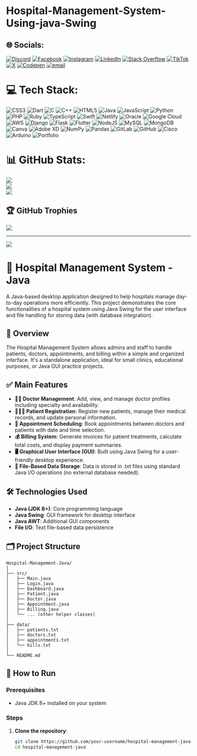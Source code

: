 # Hospital-Management-System-Using-java-Swing



## 🌐 Socials:
[![Discord](https://img.shields.io/badge/Discord-%237289DA.svg?logo=discord&logoColor=white)](https://discord.gg/.lilyussef) [![Facebook](https://img.shields.io/badge/Facebook-%231877F2.svg?logo=Facebook&logoColor=white)](https://facebook.com/YussefXHelmy) [![Instagram](https://img.shields.io/badge/Instagram-%23E4405F.svg?logo=Instagram&logoColor=white)](https://instagram.com/yossef_hilmey) [![LinkedIn](https://img.shields.io/badge/LinkedIn-%230077B5.svg?logo=linkedin&logoColor=white)](https://linkedin.com/in/yussef-ahmed-3bb294343) [![Stack Overflow](https://img.shields.io/badge/-Stackoverflow-FE7A16?logo=stack-overflow&logoColor=white)](https://stackoverflow.com/users/29765489) [![TikTok](https://img.shields.io/badge/TikTok-%23000000.svg?logo=TikTok&logoColor=white)](https://tiktok.com/@yussefahmed_) [![X](https://img.shields.io/badge/X-black.svg?logo=X&logoColor=white)](https://x.com/@YussefHilmey) [![Codepen](https://img.shields.io/badge/Codepen-000000?logo=codepen&logoColor=white)](https://codepen.io/@lilratt) [![email](https://img.shields.io/badge/Email-D14836?logo=gmail&logoColor=white)](mailto:yussefhilmey@outlook.com) 

# 💻 Tech Stack:
![CSS3](https://img.shields.io/badge/css3-%231572B6.svg?style=for-the-badge&logo=css3&logoColor=white) ![Dart](https://img.shields.io/badge/dart-%230175C2.svg?style=for-the-badge&logo=dart&logoColor=white) ![C](https://img.shields.io/badge/c-%2300599C.svg?style=for-the-badge&logo=c&logoColor=white) ![C++](https://img.shields.io/badge/c++-%2300599C.svg?style=for-the-badge&logo=c%2B%2B&logoColor=white) ![HTML5](https://img.shields.io/badge/html5-%23E34F26.svg?style=for-the-badge&logo=html5&logoColor=white) ![Java](https://img.shields.io/badge/java-%23ED8B00.svg?style=for-the-badge&logo=openjdk&logoColor=white) ![JavaScript](https://img.shields.io/badge/javascript-%23323330.svg?style=for-the-badge&logo=javascript&logoColor=%23F7DF1E) ![Python](https://img.shields.io/badge/python-3670A0?style=for-the-badge&logo=python&logoColor=ffdd54) ![PHP](https://img.shields.io/badge/php-%23777BB4.svg?style=for-the-badge&logo=php&logoColor=white) ![Ruby](https://img.shields.io/badge/ruby-%23CC342D.svg?style=for-the-badge&logo=ruby&logoColor=white) ![TypeScript](https://img.shields.io/badge/typescript-%23007ACC.svg?style=for-the-badge&logo=typescript&logoColor=white) ![Swift](https://img.shields.io/badge/swift-F54A2A?style=for-the-badge&logo=swift&logoColor=white) ![Netlify](https://img.shields.io/badge/netlify-%23000000.svg?style=for-the-badge&logo=netlify&logoColor=#00C7B7) ![Oracle](https://img.shields.io/badge/Oracle-F80000?style=for-the-badge&logo=oracle&logoColor=white) ![Google Cloud](https://img.shields.io/badge/GoogleCloud-%234285F4.svg?style=for-the-badge&logo=google-cloud&logoColor=white) ![AWS](https://img.shields.io/badge/AWS-%23FF9900.svg?style=for-the-badge&logo=amazon-aws&logoColor=white) ![Django](https://img.shields.io/badge/django-%23092E20.svg?style=for-the-badge&logo=django&logoColor=white) ![Flask](https://img.shields.io/badge/flask-%23000.svg?style=for-the-badge&logo=flask&logoColor=white) ![Flutter](https://img.shields.io/badge/Flutter-%2302569B.svg?style=for-the-badge&logo=Flutter&logoColor=white) ![NodeJS](https://img.shields.io/badge/node.js-6DA55F?style=for-the-badge&logo=node.js&logoColor=white) ![MySQL](https://img.shields.io/badge/mysql-4479A1.svg?style=for-the-badge&logo=mysql&logoColor=white) ![MongoDB](https://img.shields.io/badge/MongoDB-%234ea94b.svg?style=for-the-badge&logo=mongodb&logoColor=white) ![Canva](https://img.shields.io/badge/Canva-%2300C4CC.svg?style=for-the-badge&logo=Canva&logoColor=white) ![Adobe XD](https://img.shields.io/badge/Adobe%20XD-470137?style=for-the-badge&logo=Adobe%20XD&logoColor=#FF61F6) ![NumPy](https://img.shields.io/badge/numpy-%23013243.svg?style=for-the-badge&logo=numpy&logoColor=white) ![Pandas](https://img.shields.io/badge/pandas-%23150458.svg?style=for-the-badge&logo=pandas&logoColor=white) ![GitLab](https://img.shields.io/badge/gitlab-%23181717.svg?style=for-the-badge&logo=gitlab&logoColor=white) ![GitHub](https://img.shields.io/badge/github-%23121011.svg?style=for-the-badge&logo=github&logoColor=white) ![Cisco](https://img.shields.io/badge/cisco-%23049fd9.svg?style=for-the-badge&logo=cisco&logoColor=black) ![Arduino](https://img.shields.io/badge/-Arduino-00979D?style=for-the-badge&logo=Arduino&logoColor=white) ![Portfolio](https://img.shields.io/badge/Portfolio-%23000000.svg?style=for-the-badge&logo=firefox&logoColor=#FF7139)
# 📊 GitHub Stats:
![](https://github-readme-stats.vercel.app/api?username=LilRatt&theme=dark&hide_border=false&include_all_commits=false&count_private=false)<br/>
![](https://github-readme-streak-stats.herokuapp.com/?user=LilRatt&theme=dark&hide_border=false)<br/>
![](https://github-readme-stats.vercel.app/api/top-langs/?username=LilRatt&theme=dark&hide_border=false&include_all_commits=false&count_private=false&layout=compact)

## 🏆 GitHub Trophies
![](https://github-profile-trophy.vercel.app/?username=LilRatt&theme=radical&no-frame=false&no-bg=true&margin-w=4)

---
[![](https://visitcount.itsvg.in/api?id=LilRatt&icon=0&color=0)](https://visitcount.itsvg.in)

# 🏥 Hospital Management System - Java

A Java-based desktop application designed to help hospitals manage day-to-day operations more efficiently. This project demonstrates the core functionalities of a hospital system using Java Swing for the user interface and file handling for storing data (with database integration).

## 📌 Overview

The Hospital Management System allows admins and staff to handle patients, doctors, appointments, and billing within a simple and organized interface. It's a standalone application, ideal for small clinics, educational purposes, or Java GUI practice projects.

## ✅ Main Features

- **👨‍⚕️ Doctor Management**: Add, view, and manage doctor profiles including specialty and availability.
- **🧑‍🤝‍🧑 Patient Registration**: Register new patients, manage their medical records, and update personal information.
- **📅 Appointment Scheduling**: Book appointments between doctors and patients with date and time selection.
- **💰 Billing System**: Generate invoices for patient treatments, calculate total costs, and display payment summaries.
- **🖥️ Graphical User Interface (GUI)**: Built using Java Swing for a user-friendly desktop experience.
- **📂 File-Based Data Storage**: Data is stored in .txt files using standard Java I/O operations (no external database needed).

## 🛠️ Technologies Used

- **Java (JDK 8+)**: Core programming language
- **Java Swing**: GUI framework for desktop interface
- **Java AWT**: Additional GUI components
- **File I/O**: Text file-based data persistence

## 🗂️ Project Structure

```
Hospital-Management-Java/
│
├── src/
│   ├── Main.java
│   ├── Login.java
│   ├── Dashboard.java
│   ├── Patient.java
│   ├── Doctor.java
│   ├── Appointment.java
│   ├── Billing.java
│   └── ... (other helper classes)
│
├── data/
│   ├── patients.txt
│   ├── doctors.txt
│   ├── appointments.txt
│   └── bills.txt
│
└── README.md
```

## 🚀 How to Run

### Prerequisites
- Java JDK 8+ installed on your system

### Steps

1. **Clone the repository**:
   ```bash
   git clone https://github.com/your-username/hospital-management-java.git
   cd hospital-management-java

